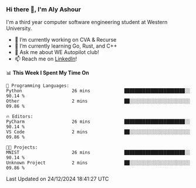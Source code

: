 ### Hi there 👋, I'm Aly Ashour
I'm a third year computer software engineering student at Western University.

- 🔭 I’m currently working on CVA & Recurse
- 🌱 I’m currently learning Go, Rust, and C++
- 💬 Ask me about WE Autopilot club!
- 📫 Reach me on [LinkedIn](https://www.linkedin.com/in/alymashour/)!
  
<!--START_SECTION:waka-->
📊 **This Week I Spent My Time On** 

```text
💬 Programming Languages: 
Python                   26 mins             ███████████████████████░░   90.14 % 
Other                    2 mins              ██░░░░░░░░░░░░░░░░░░░░░░░   09.86 % 

🔥 Editors: 
PyCharm                  26 mins             ███████████████████████░░   90.14 % 
VS Code                  2 mins              ██░░░░░░░░░░░░░░░░░░░░░░░   09.86 % 

🐱‍💻 Projects: 
MNIST                    26 mins             ███████████████████████░░   90.14 % 
Unknown Project          2 mins              ██░░░░░░░░░░░░░░░░░░░░░░░   09.86 % 
```


 Last Updated on 24/12/2024 18:41:27 UTC
<!--END_SECTION:waka-->
